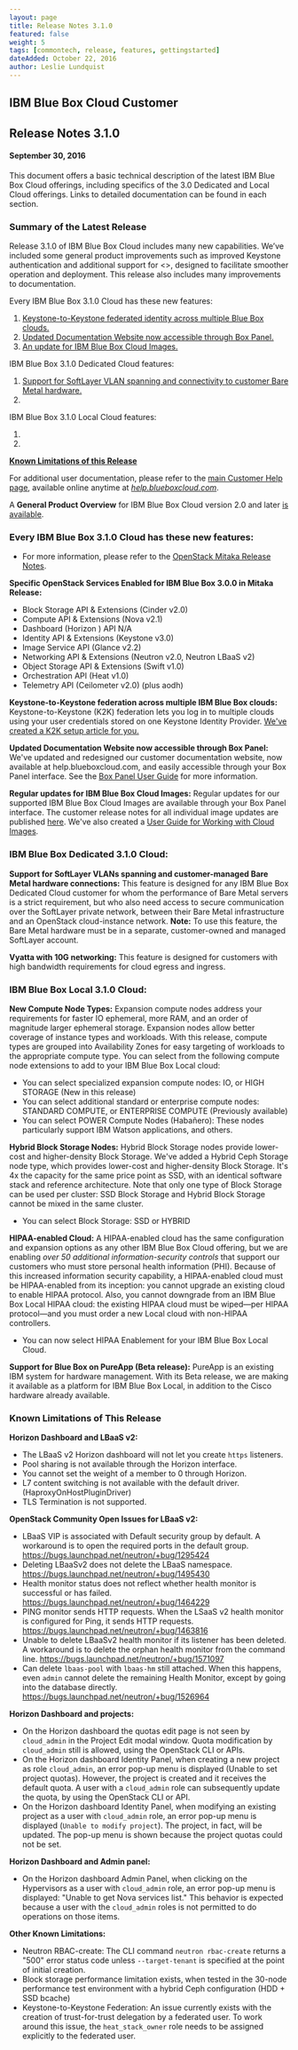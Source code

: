 ```yaml
---
layout: page
title: Release Notes 3.1.0
featured: false
weight: 5
tags: [commontech, release, features, gettingstarted]
dateAdded: October 22, 2016
author: Leslie Lundquist
---
```


## IBM Blue Box Cloud Customer

## Release Notes 3.1.0

#### September 30, 2016


This document offers a basic technical description of the latest IBM Blue Box Cloud offerings, including specifics of the 3.0 Dedicated and Local Cloud offerings. Links to detailed documentation can be found in each section.

### Summary of the Latest Release

Release 3.1.0 of IBM Blue Box Cloud includes many new capabilities. We’ve included some general product improvements such as improved Keystone authentication and additional support for <<something>>, designed to facilitate smoother operation and deployment. This release also includes many improvements to documentation.

Every IBM Blue Box 3.1.0 Cloud has these new features:

1. [Keystone-to-Keystone federated identity across multiple Blue Box clouds.](#federated-keystone)
2. [Updated Documentation Website now accessible through Box Panel.](#new-docs-site)
3. [An update for IBM Blue Box Cloud Images.](#regular-updates)

IBM Blue Box 3.1.0 Dedicated Cloud features:

1. [Support for SoftLayer VLAN spanning and connectivity to customer Bare Metal hardware.](#transit-vlan)
2. 

IBM Blue Box 3.1.0 Local Cloud features:

1. 
2. 

[**Known Limitations of this Release**](#known-limitations-of-this-release)

For additional user documentation, please refer to the [main Customer Help page](http://ibm-blue-box-help.github.io/help-documentation/), available online anytime at [_help.blueboxcloud.com_](http://ibm-blue-box-help.github.io/help-documentation/).

A **General Product Overview** for IBM Blue Box Cloud version 2.0 and later [is available](http://ibm-blue-box-help.github.io/help-documentation/gettingstarted/commontech/general_product_overview/).

### Every IBM Blue Box 3.1.0 Cloud has these new features:

 * For more information, please refer to the [OpenStack Mitaka Release Notes](http://releases.openstack.org/mitaka/).

**Specific OpenStack Services Enabled for IBM Blue Box 3.0.0 in Mitaka Release:**

 *  Block Storage API & Extensions (Cinder v2.0)
 * Compute API & Extensions (Nova v2.1)
 * Dashboard (Horizon ) API N/A
 * Identity API & Extensions (Keystone v3.0)
 * Image Service API (Glance v2.2)
 * Networking API & Extensions (Neutron v2.0, Neutron LBaaS v2)
 * Object Storage API & Extensions (Swift v1.0)
 * Orchestration API (Heat v1.0)
 * Telemetry API (Ceilometer v2.0) (plus aodh)

<a name="federated-keystone"></a>**Keystone-to-Keystone federation across multiple IBM Blue Box clouds:**
Keystone-to-Keystone (K2K) federation lets you log in to multiple clouds using your user credentials stored on one Keystone Identity Provider. [We've created a K2K setup article for you.](http://ibm-blue-box-help.github.io/help-documentation/keystone/k2k-federation/)

<a name="new-docs-site"></a>**Updated Documentation Website now accessible through Box Panel:** We've updated and redesigned our customer documentation website, now available at help.blueboxcloud.com, and easily accessible through your Box Panel interface. See the [Box Panel User Guide](http://ibm-blue-box-help.github.io/help-documentation/gettingstarted/userguides/Box_Panel/) for more information.

<a name="regular-updates"></a>**Regular updates for IBM Blue Box Cloud Images:** Regular updates for our supported IBM Blue Box Cloud Images are available through your Box Panel interface. The customer release notes for all individual image updates are published [here](http://ibm-blue-box-help.github.io/help-documentation/gettingstarted/userguides/Image_Release_Notes/). We've also created a [User Guide for Working with Cloud Images](http://ibm-blue-box-help.github.io/help-documentation/gettingstarted/userguides/Cloud_Images_Provided_by_IBM/).

### IBM Blue Box Dedicated 3.1.0 Cloud:

<a name="transit-vlan"></a>**Support for SoftLayer VLANs spanning and customer-managed Bare Metal hardware connections:** This feature is designed for any IBM Blue Box Dedicated Cloud customer for whom the performance of Bare Metal servers is a strict requirement, but who also need access to secure communication over the SoftLayer private network, between their Bare Metal infrastructure and an OpenStack cloud-instance network. **Note:** To use this feature, the Bare Metal hardware must be in a separate, customer-owned and managed SoftLayer account.

<a name="10gb-vyatta"></a>**Vyatta with 10G networking:** This feature is designed for customers with high bandwidth requirements for cloud egress and ingress. 

### IBM Blue Box Local 3.1.0 Cloud:
<a name="expansion-compute"></a>**New Compute Node Types:** Expansion compute nodes address your requirements for faster IO ephemeral, more RAM, and an order of magnitude larger ephemeral storage.  Expansion nodes allow better coverage of instance types and workloads. With this release, compute types are grouped into Availability Zones for easy targeting of workloads to the appropriate compute type.
You can select from the following compute node extensions to add to your IBM Blue Box Local cloud:

 * You can select specialized expansion compute nodes: IO, or HIGH STORAGE (New in this release)
 * You can select additional standard or enterprise compute nodes: STANDARD COMPUTE, or ENTERPRISE COMPUTE (Previously available)
 * You can select POWER Compute Nodes (Habañero): These nodes particularly support IBM Watson applications, and others.

<a name="block-storage"></a>**Hybrid Block Storage Nodes:** Hybrid Block Storage nodes provide lower-cost and higher-density Block Storage. We've added a Hybrid Ceph Storage node type, which provides lower-cost and higher-density Block Storage. It's 4x the capacity for the same price point as SSD, with an identical software stack and reference architecture. Note that only one type of Block Storage can be used per cluster: SSD Block Storage and Hybrid Block Storage cannot be mixed in the same cluster.

 * You can select Block Storage: SSD or HYBRID

<a name="hipaa"></a>**HIPAA-enabled Cloud:** A HIPAA-enabled cloud has the same configuration and expansion options as any other IBM Blue Box Cloud offering, but we are enabling _over 50 additional information-security controls_ that support our customers who must store personal health information (PHI). Because of this increased information security capability, a HIPAA-enabled cloud must be HIPAA-enabled from its inception: you cannot upgrade an existing cloud to enable HIPAA protocol. Also, you cannot downgrade from an IBM Blue Box Local HIPAA cloud: the existing HIPAA cloud must be wiped—per HIPAA protocol—and you must order a new Local cloud with non-HIPAA controllers.

 * You can now select HIPAA Enablement for your IBM Blue Box Local Cloud.

<a name="pure-app"></a>**Support for Blue Box on PureApp (Beta release):** PureApp is an existing IBM system for hardware management. With its Beta release, we are making it available as a platform for IBM Blue Box Local, in addition to the Cisco hardware already available.

### Known Limitations of This Release
**Horizon Dashboard and LBaaS v2:**

 * The LBaaS v2 Horizon dashboard will not let you create `https` listeners.
 * Pool sharing is not available through the Horizon interface.
 * You cannot set the weight of a member to 0 through Horizon.
 * L7 content switching is not available with the default driver. (HaproxyOnHostPluginDriver)
 * TLS Termination is not supported.
 
**OpenStack Community Open Issues for LBaaS v2:**

 * LBaaS VIP is associated with Default security group by default. A workaround is to open the required ports in the default group. https://bugs.launchpad.net/neutron/+bug/1295424
 * Deleting LBaaSv2 does not delete the LBaaS namespace. https://bugs.launchpad.net/neutron/+bug/1495430
 * Health monitor status does not reflect whether health monitor is successful or has failed. https://bugs.launchpad.net/neutron/+bug/1464229
 * PING monitor sends HTTP requests. When the LSaaS v2 health monitor is configured for Ping, it sends HTTP requests. https://bugs.launchpad.net/neutron/+bug/1463816
 * Unable to delete LBaaSv2 health monitor if its listener has been deleted. A workaround is to delete the orphan health monitor from the command line. https://bugs.launchpad.net/neutron/+bug/1571097
 * Can delete `lbaas-pool` with `lbaas-hm` still attached. When this happens, even `admin` cannot delete the remaining Health Monitor, except by going into the database directly. https://bugs.launchpad.net/neutron/+bug/1526964
 
**Horizon Dashboard and projects:**

 * On the Horizon dashboard the quotas edit page is not seen by `cloud_admin` in the Project Edit modal window. Quota modification by `cloud_admin` still is allowed, using the OpenStack CLI or APIs.
 * On the Horizon dashboard Identity Panel, when creating a new project as role `cloud_admin`, an error pop-up menu is displayed (Unable to set project quotas). However, the project is created and it receives the default quota. A user with a `cloud_admin` role can subsequently update the quota, by using the OpenStack CLI or API.
 * On the Horizon dashboard Identity Panel, when modifying an existing project as a user with `cloud_admin` role, an error pop-up menu is displayed (`Unable to modify project`). The project, in fact, will be updated. The pop-up menu is shown because the project quotas could not be set.

**Horizon Dashboard and Admin panel:**

 * On the Horizon dashboard Admin Panel, when clicking on the Hypervisors as a user with `cloud_admin` role, an error pop-up menu is displayed: "Unable to get Nova services list." This behavior is expected because a user with the `cloud_admin` roles is not permitted to do operations on those items. 

**Other Known Limitations:**

 * Neutron RBAC-create: The CLI command `neutron rbac-create` returns a "500" error status code unless `--target-tenant` is specified at the point of initial creation.
 * Block storage performance limitation exists, when tested in the 30-node performance test environment with a hybrid Ceph configuration (HDD + SSD bcache)
 * Keystone-to-Keystone Federation: An issue currently exists with the creation of trust-for-trust delegation by a federated user. To work around this issue, the `heat_stack_owner` role needs to be assigned explicitly to the federated user.
